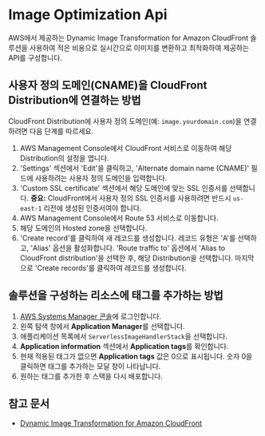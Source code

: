 # Image Optimization Api

AWS에서 제공하는 Dynamic Image Transformation for Amazon CloudFront 솔루션을 사용하여 적은 비용으로 실시간으로 이미지를 변환하고 최적화하여 제공하는 API를 구성합니다.

## 사용자 정의 도메인(CNAME)을 CloudFront Distribution에 연결하는 방법

CloudFront Distribution에 사용자 정의 도메인(예: `image.yourdomain.com`)을 연결하려면 다음 단계를 따르세요.

1. AWS Management Console에서 CloudFront 서비스로 이동하여 해당 Distribution의 설정을 엽니다.
2. 'Settings' 섹션에서 'Edit'을 클릭하고, 'Alternate domain name (CNAME)' 필드에 사용하려는 사용자 정의 도메인을 입력합니다.
3. 'Custom SSL certificate' 섹션에서 해당 도메인에 맞는 SSL 인증서를 선택합니다. **중요:** CloudFront에서 사용자 정의 SSL 인증서를 사용하려면 반드시 `us-east-1` 리전에 생성된 인증서여야 합니다.
4. AWS Management Console에서 Route 53 서비스로 이동합니다.
5. 해당 도메인의 Hosted zone을 선택합니다.
6. 'Create record'를 클릭하여 새 레코드를 생성합니다. 레코드 유형은 'A'를 선택하고, 'Alias' 옵션을 활성화합니다. 'Route traffic to' 옵션에서 'Alias to CloudFront distribution'을 선택한 후, 해당 Distribution을 선택합니다. 마지막으로 'Create records'를 클릭하여 레코드를 생성합니다.

## 솔루션을 구성하는 리소스에 태그를 추가하는 방법

1. [AWS Systems Manager 콘솔](https://console.aws.amazon.com/systems-manager)에 로그인합니다.
2. 왼쪽 탐색 창에서 **Application Manager**를 선택합니다.
3. 애플리케이션 목록에서 `ServerlessImageHandlerStack`을 선택합니다.
4. **Application information** 섹션에서 **Application tags**를 확인합니다.
5. 현재 적용된 태그가 없으면 **Application tags** 값은 0으로 표시됩니다. 숫자 0을 클릭하면 태그를 추가하는 모달 창이 나타납니다.
6. 원하는 태그를 추가한 후 스택을 다시 배포합니다.

## 참고 문서

- [Dynamic Image Transformation for Amazon CloudFront](https://aws.amazon.com/solutions/implementations/dynamic-image-transformation-for-amazon-cloudfront)
